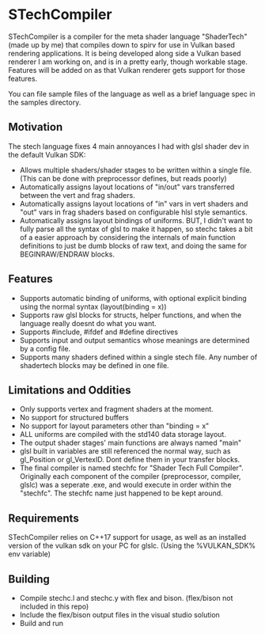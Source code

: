 # STechCompiler
STechCompiler is a compiler for the meta shader language "ShaderTech" (made up by me) that compiles down to spirv for use in Vulkan based rendering applications. It is being developed along side a Vulkan based renderer I am working on, and is in a pretty early, though workable stage. Features will be added on as that Vulkan renderer gets support for those features.

You can file sample files of the language as well as a brief language spec in the samples directory.

## Motivation
The stech language fixes 4 main annoyances I had with glsl shader dev in the default Vulkan SDK:
  - Allows multiple shaders/shader stages to be written within a single file. (This can be done with preprocessor defines, but reads poorly)
  - Automatically assigns layout locations of "in/out" vars transferred between the vert and frag shaders.
  - Automatically assigns layout locations of "in" vars in vert shaders and "out" vars in frag shaders based on configurable hlsl style semantics.
  - Automatically assigns layout bindings of uniforms.
BUT, I didn't want to fully parse all the syntax of glsl to make it happen, so stechc takes a bit of a easier approach by considering the internals of main function definitions to just be dumb blocks of raw text, and doing the same for BEGINRAW/ENDRAW blocks.

## Features
  - Supports automatic binding of uniforms, with optional explicit binding using the normal syntax (layout(binding = x))
  - Supports raw glsl blocks for structs, helper functions, and when the language really doesnt do what you want.
  - Supports #include, #ifdef and #define directives
  - Supports input and output semantics whose meanings are determined by a config file.
  - Supports many shaders defined within a single stech file. Any number of shadertech blocks may be defined in one file.

## Limitations and Oddities
  - Only supports vertex and fragment shaders at the moment.
  - No support for structured buffers
  - No support for layout parameters other than "binding = x"
  - ALL uniforms are compiled with the std140 data storage layout.
  - The output shader stages' main functions are always named "main"
  - glsl built in variables are still referenced the normal way, such as gl_Position or gl_VertexID. Dont define them in your transfer blocks.
  - The final compiler is named stechfc for "Shader Tech Full Compiler". Originally each component of the compiler (preprocessor, compiler, glslc) was a seperate .exe, and would execute in order within the "stechfc". The stechfc name just happened to be kept around. 

## Requirements
 STechCompiler relies on C++17 support for <filesystem> usage, as well as an installed version of the vulkan sdk on your PC for glslc. (Using the %VULKAN_SDK% env variable)
  
## Building
 - Compile stechc.l and stechc.y with flex and bison. (flex/bison not included in this repo)
 - Include the flex/bison output files in the visual studio solution
 - Build and run
